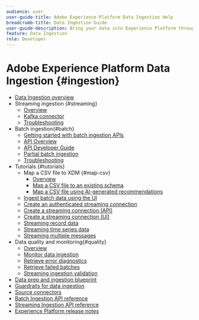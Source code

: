 ```yaml
---
audience: user
user-guide-title: Adobe Experience Platform Data Ingestion Help
breadcrumb-title: Data Ingestion Guide
user-guide-description: Bring your data into Experience Platform through batch or streaming ingestion.
feature: Data Ingestion
role: Developer
---
```


# Adobe Experience Platform Data Ingestion {#ingestion}

- [Data Ingestion overview](home.md)
- Streaming ingestion {#streaming}
  - [Overview](streaming-ingestion/overview.md)
  - [Kafka connector](streaming-ingestion/kafka.md)
  - [Troubleshooting](streaming-ingestion/troubleshooting.md)
- Batch ingestion{#batch}
  - [Getting started with batch ingestion APIs](batch-ingestion/getting-started.md)
  - [API Overview](batch-ingestion/overview.md)
  - [API Developer Guide](batch-ingestion/api-overview.md)
  - [Partial batch ingestion](batch-ingestion/partial.md)
  - [Troubleshooting](batch-ingestion/troubleshooting.md)
- Tutorials {#tutorials}
  - Map a CSV file to XDM {#map-csv}
    - [Overview](./tutorials/map-csv/overview.md)
    - [Map a CSV file to an existing schema](./tutorials/map-csv/existing-schema.md)
    - [Map a CSV file using AI-generated recommendations](./tutorials/map-csv/recommendations.md)
  - [Ingest batch data using the UI](tutorials/ingest-batch-data.md)
  - [Create an authenticated streaming connection](tutorials/create-authenticated-streaming-connection.md)
  - [Create a streaming connection (API)](tutorials/create-streaming-connection.md)
  - [Create a streaming connection (UI)](tutorials/create-streaming-connection-ui.md)
  - [Streaming record data](tutorials/streaming-record-data.md)
  - [Streaming time series data](tutorials/streaming-time-series-data.md)
  - [Streaming multiple messages](tutorials/streaming-multiple-messages.md)
- Data quality and monitoring{#quality}
  - [Overview](quality/overview.md)
  - [Monitor data ingestion](quality/monitor-data-ingestion.md)
  - [Retrieve error diagnostics](quality/error-diagnostics.md)
  - [Retrieve failed batches](quality/retrieve-failed-batches.md)
  - [Streaming ingestion validation](quality/streaming-validation.md)
- [Data prep and ingestion blueprint](blueprint.md)
- [Guardrails for data ingestion](guardrails.md)
- [Source connectors](source-connectors.md)
- [Batch Ingestion API reference](https://developer.adobe.com/experience-platform-apis/references/batch-ingestion/)
- [Streaming Ingestion API reference](https://developer.adobe.com/experience-platform-apis/references/streaming-ingestion/)
- [Experience Platform release notes](https://experienceleague.adobe.com/en/docs/experience-platform/release-notes/latest)
